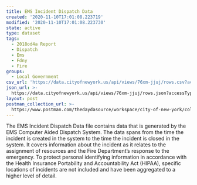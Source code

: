 ```yaml
---
title: EMS Incident Dispatch Data
created: '2020-11-10T17:01:08.223719'
modified: '2020-11-10T17:01:08.223730'
state: active
type: dataset
tags:
  - 2018od4a Report
  - Dispatch
  - Ems
  - Fdny
  - Fire
groups:
  - Local Government
csv_url: 'https://data.cityofnewyork.us/api/views/76xm-jjuj/rows.csv?accessType=DOWNLOAD'
json_url: >-
  https://data.cityofnewyork.us/api/views/76xm-jjuj/rows.json?accessType=DOWNLOAD
layout: post
postman_collection_url: >-
  https://www.postman.com/thedaydasource/workspace/city-of-new-york/collection/15909983-bec171ac-d7a7-4560-ba04-2000a9152694
---
```

The EMS Incident Dispatch Data file contains data that is generated by the EMS Computer Aided Dispatch System. The data spans from the time the incident is created in the system to the time the incident is closed in the system.  It covers information about the incident as it relates to the assignment of resources and the Fire Department’s response to the emergency. To protect personal identifying information in accordance with the Health Insurance Portability and Accountability Act (HIPAA), specific locations of incidents are not included and have been aggregated to a higher level of detail.
